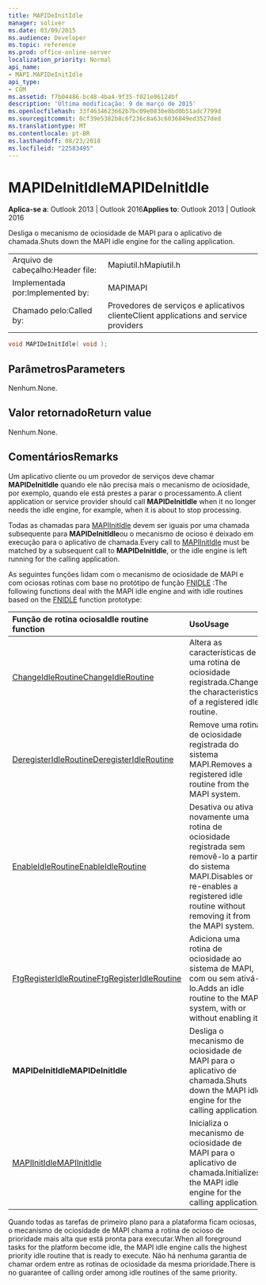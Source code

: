 ```yaml
---
title: MAPIDeInitIdle
manager: soliver
ms.date: 03/09/2015
ms.audience: Developer
ms.topic: reference
ms.prod: office-online-server
localization_priority: Normal
api_name:
- MAPI.MAPIDeInitIdle
api_type:
- COM
ms.assetid: f7b04486-bc48-4ba4-9f35-f021e06124bf
description: 'Última modificação: 9 de março de 2015'
ms.openlocfilehash: 33f4634623662b7bc09e0830e8bd0b51adc7799d
ms.sourcegitcommit: 0cf39e5382b8c6f236c8a63c6036849ed3527ded
ms.translationtype: MT
ms.contentlocale: pt-BR
ms.lasthandoff: 08/23/2018
ms.locfileid: "22583495"
---
```

# <a name="mapideinitidle"></a><span data-ttu-id="f75fc-103">MAPIDeInitIdle</span><span class="sxs-lookup"><span data-stu-id="f75fc-103">MAPIDeInitIdle</span></span>

  
  
<span data-ttu-id="f75fc-104">**Aplica-se a**: Outlook 2013 | Outlook 2016</span><span class="sxs-lookup"><span data-stu-id="f75fc-104">**Applies to**: Outlook 2013 | Outlook 2016</span></span> 
  
<span data-ttu-id="f75fc-105">Desliga o mecanismo de ociosidade de MAPI para o aplicativo de chamada.</span><span class="sxs-lookup"><span data-stu-id="f75fc-105">Shuts down the MAPI idle engine for the calling application.</span></span> 
  
|||
|:-----|:-----|
|<span data-ttu-id="f75fc-106">Arquivo de cabeçalho:</span><span class="sxs-lookup"><span data-stu-id="f75fc-106">Header file:</span></span>  <br/> |<span data-ttu-id="f75fc-107">Mapiutil.h</span><span class="sxs-lookup"><span data-stu-id="f75fc-107">Mapiutil.h</span></span>  <br/> |
|<span data-ttu-id="f75fc-108">Implementada por:</span><span class="sxs-lookup"><span data-stu-id="f75fc-108">Implemented by:</span></span>  <br/> |<span data-ttu-id="f75fc-109">MAPI</span><span class="sxs-lookup"><span data-stu-id="f75fc-109">MAPI</span></span>  <br/> |
|<span data-ttu-id="f75fc-110">Chamado pelo:</span><span class="sxs-lookup"><span data-stu-id="f75fc-110">Called by:</span></span>  <br/> |<span data-ttu-id="f75fc-111">Provedores de serviços e aplicativos cliente</span><span class="sxs-lookup"><span data-stu-id="f75fc-111">Client applications and service providers</span></span>  <br/> |
   
```cpp
void MAPIDeInitIdle( void );
```

## <a name="parameters"></a><span data-ttu-id="f75fc-112">Parâmetros</span><span class="sxs-lookup"><span data-stu-id="f75fc-112">Parameters</span></span>

<span data-ttu-id="f75fc-113">Nenhum.</span><span class="sxs-lookup"><span data-stu-id="f75fc-113">None.</span></span> 
  
## <a name="return-value"></a><span data-ttu-id="f75fc-114">Valor retornado</span><span class="sxs-lookup"><span data-stu-id="f75fc-114">Return value</span></span>

<span data-ttu-id="f75fc-115">Nenhum.</span><span class="sxs-lookup"><span data-stu-id="f75fc-115">None.</span></span>
  
## <a name="remarks"></a><span data-ttu-id="f75fc-116">Comentários</span><span class="sxs-lookup"><span data-stu-id="f75fc-116">Remarks</span></span>

<span data-ttu-id="f75fc-117">Um aplicativo cliente ou um provedor de serviços deve chamar **MAPIDeInitIdle** quando ele não precisa mais o mecanismo de ociosidade, por exemplo, quando ele está prestes a parar o processamento.</span><span class="sxs-lookup"><span data-stu-id="f75fc-117">A client application or service provider should call **MAPIDeInitIdle** when it no longer needs the idle engine, for example, when it is about to stop processing.</span></span> 
  
<span data-ttu-id="f75fc-118">Todas as chamadas para [MAPIInitIdle](mapiinitidle.md) devem ser iguais por uma chamada subsequente para **MAPIDeInitIdle**ou o mecanismo de ocioso é deixado em execução para o aplicativo de chamada.</span><span class="sxs-lookup"><span data-stu-id="f75fc-118">Every call to [MAPIInitIdle](mapiinitidle.md) must be matched by a subsequent call to **MAPIDeInitIdle**, or the idle engine is left running for the calling application.</span></span> 
  
<span data-ttu-id="f75fc-119">As seguintes funções lidam com o mecanismo de ociosidade de MAPI e com ociosas rotinas com base no protótipo de função [FNIDLE](fnidle.md) :</span><span class="sxs-lookup"><span data-stu-id="f75fc-119">The following functions deal with the MAPI idle engine and with idle routines based on the [FNIDLE](fnidle.md) function prototype:</span></span> 
  
|<span data-ttu-id="f75fc-120">**Função de rotina ociosa**</span><span class="sxs-lookup"><span data-stu-id="f75fc-120">**Idle routine function**</span></span>|<span data-ttu-id="f75fc-121">**Uso**</span><span class="sxs-lookup"><span data-stu-id="f75fc-121">**Usage**</span></span>|
|:-----|:-----|
|[<span data-ttu-id="f75fc-122">ChangeIdleRoutine</span><span class="sxs-lookup"><span data-stu-id="f75fc-122">ChangeIdleRoutine</span></span>](changeidleroutine.md) <br/> |<span data-ttu-id="f75fc-123">Altera as características de uma rotina de ociosidade registrada.</span><span class="sxs-lookup"><span data-stu-id="f75fc-123">Changes the characteristics of a registered idle routine.</span></span>  <br/> |
|[<span data-ttu-id="f75fc-124">DeregisterIdleRoutine</span><span class="sxs-lookup"><span data-stu-id="f75fc-124">DeregisterIdleRoutine</span></span>](deregisteridleroutine.md) <br/> |<span data-ttu-id="f75fc-125">Remove uma rotina de ociosidade registrada do sistema MAPI.</span><span class="sxs-lookup"><span data-stu-id="f75fc-125">Removes a registered idle routine from the MAPI system.</span></span>  <br/> |
|[<span data-ttu-id="f75fc-126">EnableIdleRoutine</span><span class="sxs-lookup"><span data-stu-id="f75fc-126">EnableIdleRoutine</span></span>](enableidleroutine.md) <br/> |<span data-ttu-id="f75fc-127">Desativa ou ativa novamente uma rotina de ociosidade registrada sem removê-lo a partir do sistema MAPI.</span><span class="sxs-lookup"><span data-stu-id="f75fc-127">Disables or re-enables a registered idle routine without removing it from the MAPI system.</span></span>  <br/> |
|[<span data-ttu-id="f75fc-128">FtgRegisterIdleRoutine</span><span class="sxs-lookup"><span data-stu-id="f75fc-128">FtgRegisterIdleRoutine</span></span>](ftgregisteridleroutine.md) <br/> |<span data-ttu-id="f75fc-129">Adiciona uma rotina de ociosidade ao sistema de MAPI, com ou sem ativá-lo.</span><span class="sxs-lookup"><span data-stu-id="f75fc-129">Adds an idle routine to the MAPI system, with or without enabling it.</span></span>  <br/> |
|<span data-ttu-id="f75fc-130">**MAPIDeInitIdle**</span><span class="sxs-lookup"><span data-stu-id="f75fc-130">**MAPIDeInitIdle**</span></span> <br/> |<span data-ttu-id="f75fc-131">Desliga o mecanismo de ociosidade de MAPI para o aplicativo de chamada.</span><span class="sxs-lookup"><span data-stu-id="f75fc-131">Shuts down the MAPI idle engine for the calling application.</span></span>  <br/> |
|[<span data-ttu-id="f75fc-132">MAPIInitIdle</span><span class="sxs-lookup"><span data-stu-id="f75fc-132">MAPIInitIdle</span></span>](mapiinitidle.md) <br/> |<span data-ttu-id="f75fc-133">Inicializa o mecanismo de ociosidade de MAPI para o aplicativo de chamada.</span><span class="sxs-lookup"><span data-stu-id="f75fc-133">Initializes the MAPI idle engine for the calling application.</span></span>  <br/> |
   
<span data-ttu-id="f75fc-134">Quando todas as tarefas de primeiro plano para a plataforma ficam ociosas, o mecanismo de ociosidade de MAPI chama a rotina de ocioso de prioridade mais alta que está pronta para executar.</span><span class="sxs-lookup"><span data-stu-id="f75fc-134">When all foreground tasks for the platform become idle, the MAPI idle engine calls the highest priority idle routine that is ready to execute.</span></span> <span data-ttu-id="f75fc-135">Não há nenhuma garantia de chamar ordem entre as rotinas de ociosidade da mesma prioridade.</span><span class="sxs-lookup"><span data-stu-id="f75fc-135">There is no guarantee of calling order among idle routines of the same priority.</span></span> 
  

